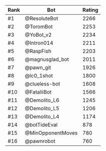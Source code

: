 Rank|Bot|Rating
---|---|---
#1|@ResoluteBot|2266
#2|@ToromBot|2253
#3|@YoBot_v2|2234
#4|@Intron014|2211
#5|@RaspFish|2203
#6|@magnusglad_bot|2011
#7|@pawn_git|1926
#8|@lc0_1shot|1800
#9|@clueless-bot|1608
#10|@FataliiBot|1566
#11|@Demolito_L6|1245
#12|@Demolito_L5|1206
#13|@Demolito_L4|1174
#14|@botTideEval|878
#15|@MinOpponentMoves|780
#16|@pawnrobot|760
